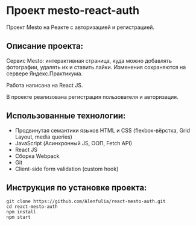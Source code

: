 # Проект mesto-react-auth
Проект Mesto на Реакте с авторизацией и регистрацией.

## Описание проекта:
Сервис Mesto: интерактивная страница, куда можно добавлять фотографии, удалять их и ставить лайки. Изменения сохраняются на сервере Яндекс.Практикума.

Работа написана на React JS.

В проекте реализована регистрация пользователя и авторизация.

## Использованные технологии:
* Продвинутая семантики языков HTML и CSS (flexbox-вёрстка, Grid Layout, media queries)
* JavaScript (Асинхронный JS, ООП, Fetch API)
* React JS
* Сборка Webpack
* Git
* Client-side form validation (custom hook)

## Инструкция по установке проекта:
```
git clone https://github.com/Alenfulia/react-mesto-auth.git
cd react-mesto-auth
npm install
npm start
```

